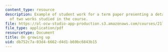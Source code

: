 ```yaml
---
content_type: resource
description: Example of student work for a term paper presenting a detailed comparison
  of two works studied in the course.
file: https://ol-ocw-studio-app-production.s3.amazonaws.com/courses/21l-709-studies-in-literary-history-modernism-from-nietzsche-to-fellini-fall-2010/db752c7a03d46662d4d1b69bc6843b15_MIT21L_709F10_assn03.pdf
file_type: application/pdf
resourcetype: Document
title: On growing up
uid: db752c7a-03d4-6662-d4d1-b69bc6843b15
---
```

